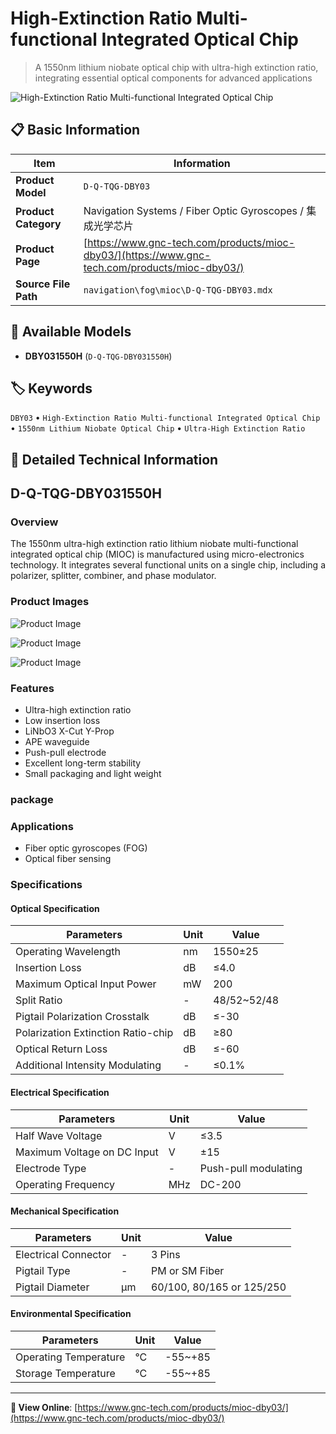 # High-Extinction Ratio Multi-functional Integrated Optical Chip

> A 1550nm lithium niobate optical chip with ultra-high extinction ratio, integrating essential optical components for advanced applications

![High-Extinction Ratio Multi-functional Integrated Optical Chip](https://www.gnc-tech.com/images/products/navigation/fog/mioc/D-Q-TQG-DBY03/D-Q-TQG-DBY03.webp)

## 📋 Basic Information

| Item | Information |
|------|------|
| **Product Model** | `D-Q-TQG-DBY03` |
| **Product Category** | Navigation Systems / Fiber Optic Gyroscopes / 集成光学芯片 |
| **Product Page** | [https://www.gnc-tech.com/products/mioc-dby03/](https://www.gnc-tech.com/products/mioc-dby03/) |
| **Source File Path** | `navigation\fog\mioc\D-Q-TQG-DBY03.mdx` |

## 🔧 Available Models

- **DBY031550H** (`D-Q-TQG-DBY031550H`)

## 🏷️ Keywords

`DBY03` • `High-Extinction Ratio Multi-functional Integrated Optical Chip` • `1550nm Lithium Niobate Optical Chip` • `Ultra-High Extinction Ratio`

## 📖 Detailed Technical Information

## D-Q-TQG-DBY031550H

### Overview

The 1550nm ultra-high extinction ratio lithium niobate multi-functional integrated optical chip (MIOC) is manufactured using micro-electronics technology. It integrates several functional units on a single chip, including a polarizer, splitter, combiner, and phase modulator.

### Product Images

![Product Image](https://www.gnc-tech.com/products/navigation/fog/mioc/D-Q-TQG-DBY03/D-Q-TQG-DBY03-Slide-01.webp)

![Product Image](https://www.gnc-tech.com/products/navigation/fog/mioc/D-Q-TQG-DBY03/D-Q-TQG-DBY03-Slide-02.webp)

![Product Image](https://www.gnc-tech.com/products/navigation/fog/mioc/D-Q-TQG-DBY03/D-Q-TQG-DBY03-Slide-03.webp)

### Features

- Ultra-high extinction ratio
- Low insertion loss
- LiNbO3 X-Cut Y-Prop
- APE waveguide
- Push-pull electrode
- Excellent long-term stability
- Small packaging and light weight

### package

<ProductImage 
  productId="D-Q-TQG-DBY03" 
  type="package" 
  subType="dimensions" 
  invertMode="light-only"
/>

### Applications

- Fiber optic gyroscopes (FOG)
- Optical fiber sensing

### Specifications

#### Optical Specification
  
| Parameters | Unit | Value |
| --- | --- | --- |
| Operating Wavelength | nm | 1550±25 |
| Insertion Loss | dB | ≤4.0 |
| Maximum Optical Input Power | mW | 200 |
| Split Ratio | - | 48/52~52/48 |
| Pigtail Polarization Crosstalk | dB | ≤-30 |
| Polarization Extinction Ratio-chip | dB | ≥80 |
| Optical Return Loss | dB | ≤-60 |
| Additional Intensity Modulating | - | ≤0.1% |
#### Electrical Specification
  
| Parameters | Unit | Value |
| --- | --- | --- |
| Half Wave Voltage | V | ≤3.5 |
| Maximum Voltage on DC Input | V | ±15 |
| Electrode Type | - | Push-pull modulating |
| Operating Frequency | MHz | DC-200 |
#### Mechanical Specification
  
| Parameters | Unit | Value |
| --- | --- | --- |
| Electrical Connector | - | 3 Pins |
| Pigtail Type | - | PM or SM Fiber |
| Pigtail Diameter | μm | 60/100, 80/165 or 125/250 |
#### Environmental Specification
  
| Parameters | Unit | Value |
| --- | --- | --- |
| Operating Temperature | °C | -55~+85 |
| Storage Temperature | °C | -55~+85 |
---

**🔗 View Online**: [https://www.gnc-tech.com/products/mioc-dby03/](https://www.gnc-tech.com/products/mioc-dby03/)
